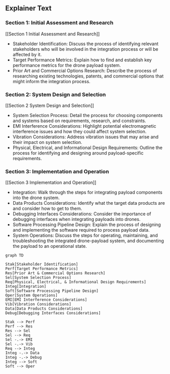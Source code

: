 ## Explainer Text


### Section 1: Initial Assessment and Research
[[Section 1 Initial Assessment and Research]]
- Stakeholder Identification: Discuss the process of identifying relevant stakeholders who will be involved in the integration process or will be affected by it.
- Target Performance Metrics: Explain how to find and establish key performance metrics for the drone payload system.
- Prior Art and Commercial Options Research: Describe the process of researching existing technologies, patents, and commercial options that might inform the integration process.

### Section 2: System Design and Selection
[[Section 2 System Design and Selection]]
- System Selection Process: Detail the process for choosing components and systems based on requirements, research, and constraints.
- EMI Interference Considerations: Highlight potential electromagnetic interference issues and how they could affect system selection.
- Vibration Considerations: Address vibration issues that may arise and their impact on system selection.
- Physical, Electrical, and Informational Design Requirements: Outline the process for identifying and designing around payload-specific requirements.

### Section 3: Implementation and Operation
[[Section 3 Implementation and Operation]]
- Integration: Walk through the steps for integrating payload components into the drone system.
- Data Products Considerations: Identify what the target data products are and consider how to get to them.
- Debugging Interfaces Considerations: Consider the importance of debugging interfaces when integrating payloads into drones.
- Software Processing Pipeline Design: Explain the process of designing and implementing the software required to process payload data.
- System Operations: Discuss the steps for operating, maintaining, and troubleshooting the integrated drone-payload system, and documenting the payload to an operational state.



```mermaid
graph TD

Stak[Stakeholder Identification]
Perf[Target Performance Metrics]
Res[Prior Art & Commercial Options Research]
Sel[System Selection Process]
Req[Physical, Electrical, & Informational Design Requirements]
Integ[Integration]
Soft[Software Processing Pipeline Design]
Oper[System Operations]
EMI[EMI Interference Considerations]
Vib[Vibration Considerations]
Data[Data Products Considerations]
Debug[Debugging Interfaces Considerations]

Stak --> Perf
Perf --> Res
Res --> Sel
Sel --> Req
Sel -.-> EMI
Sel -.-> Vib
Req --> Integ
Integ -.-> Data
Integ -.-> Debug
Integ --> Soft
Soft --> Oper
```